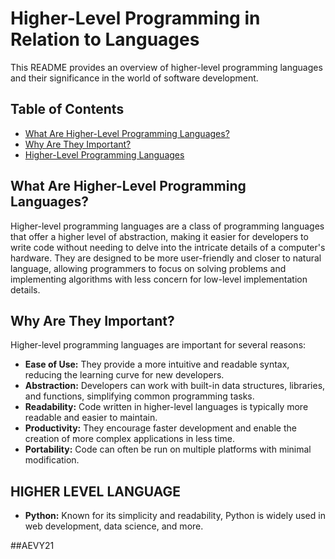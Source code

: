 # Higher-Level Programming in Relation to Languages

This README provides an overview of higher-level programming languages and their significance in the world of software development.

## Table of Contents
- [What Are Higher-Level Programming Languages?](#what-are-higher-level-programming-languages)
- [Why Are They Important?](#why-are-they-important)
- [Higher-Level Programming Languages](#higher-level-programming-language)
## What Are Higher-Level Programming Languages?

Higher-level programming languages are a class of programming languages that offer a higher level of abstraction, making it easier for developers to write code without needing to delve into the intricate details of a computer's hardware. They are designed to be more user-friendly and closer to natural language, allowing programmers to focus on solving problems and implementing algorithms with less concern for low-level implementation details.

## Why Are They Important?

Higher-level programming languages are important for several reasons:
- **Ease of Use:** They provide a more intuitive and readable syntax, reducing the learning curve for new developers.
- **Abstraction:** Developers can work with built-in data structures, libraries, and functions, simplifying common programming tasks.
- **Readability:** Code written in higher-level languages is typically more readable and easier to maintain.
- **Productivity:** They encourage faster development and enable the creation of more complex applications in less time.
- **Portability:** Code can often be run on multiple platforms with minimal modification.

## HIGHER LEVEL LANGUAGE
- **Python:** Known for its simplicity and readability, Python is widely used in web development, data science, and more.


##AEVY21
